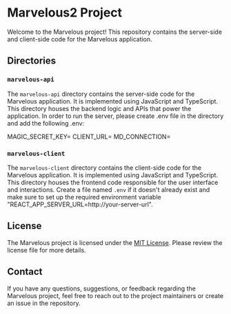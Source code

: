# Marvelous2 Project

Welcome to the Marvelous project! This repository contains the server-side and client-side code for the Marvelous application.

## Directories

### `marvelous-api`

The `marvelous-api` directory contains the server-side code for the Marvelous application. It is implemented using JavaScript and TypeScript. This directory houses the backend logic and APIs that power the application. In order to run the server, please create .env file in the directory and add the following .env:

MAGIC_SECRET_KEY=<key from magic>
CLIENT_URL=<server url>
MD_CONNECTION=<connection string>

### `marvelous-client`

The `marvelous-client` directory contains the client-side code for the Marvelous application. It is implemented using JavaScript and TypeScript. This directory houses the frontend code responsible for the user interface and interactions. Create a file named `.env` if it doesn't already exist and make sure to set up the required environment variable "REACT_APP_SERVER_URL=http://your-server-url".

## License

The Marvelous project is licensed under the [MIT License](LICENSE). Please review the license file for more details.

## Contact

If you have any questions, suggestions, or feedback regarding the Marvelous project, feel free to reach out to the project maintainers or create an issue in the repository.
